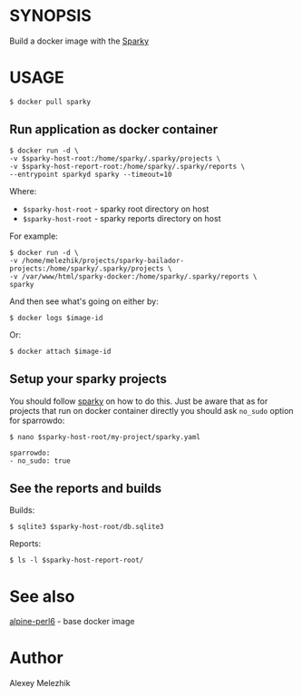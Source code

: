 # SYNOPSIS

Build a docker image with the [Sparky](https://github.com/melezhik/sparky)

# USAGE

    $ docker pull sparky 

## Run application as docker container 

    $ docker run -d \
    -v $sparky-host-root:/home/sparky/.sparky/projects \
    -v $sparky-host-report-root:/home/sparky/.sparky/reports \
    --entrypoint sparkyd sparky --timeout=10

Where:

* `$sparky-host-root` - sparky root directory on host 
* `$sparky-host-root` - sparky reports directory on host 


For example:

    $ docker run -d \
    -v /home/melezhik/projects/sparky-bailador-projects:/home/sparky/.sparky/projects \
    -v /var/www/html/sparky-docker:/home/sparky/.sparky/reports \
    sparky

And then see what's going on either by:

    $ docker logs $image-id

Or:

    $ docker attach $image-id

## Setup your sparky projects

You should follow [sparky](https://github.com/melezhik/sparky) on how to do this.
Just be aware that as for projects that run on docker container directly you should ask `no_sudo`
option for sparrowdo:


    $ nano $sparky-host-root/my-project/sparky.yaml

    sparrowdo:
    - no_sudo: true    

## See the reports and builds

Builds:

    $ sqlite3 $sparky-host-root/db.sqlite3

Reports:

    $ ls -l $sparky-host-report-root/

# See also

[alpine-perl6](https://github.com/JJ/alpine-perl6) - base docker image 

# Author

Alexey Melezhik


